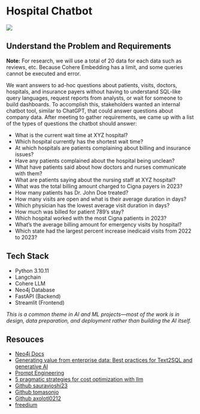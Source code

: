 # Hospital Chatbot
<img src="llm.avif">

## Understand the Problem and Requirements
**Note:** For research, we will use a total of 20 data for each data such as reviews, etc. Because Cohere Embedding has a limit, and some queries cannot be executed and error.

We want answers to ad-hoc questions about patients, visits, doctors, hospitals, and insurance payers without having to understand SQL-like query languages, request reports from analysts, or wait for someone to build dashboards.
To accomplish this, stakeholders wanted an internal chatbot tool, similar to ChatGPT, that could answer questions about company data. After meeting to gather requirements, we came up with a list of the types of questions the chatbot should answer:

- What is the current wait time at XYZ hospital?
- Which hospital currently has the shortest wait time?
- At which hospitals are patients complaining about billing and insurance issues?
- Have any patients complained about the hospital being unclean?
- What have patients said about how doctors and nurses communicate with them?
- What are patients saying about the nursing staff at XYZ hospital?
- What was the total billing amount charged to Cigna payers in 2023?
- How many patients has Dr. John Doe treated?
- How many visits are open and what is their average duration in days?
- Which physician has the lowest average visit duration in days?
- How much was billed for patient 789’s stay?
- Which hospital worked with the most Cigna patients in 2023?
- What’s the average billing amount for emergency visits by hospital?
- Which state had the largest percent increase inedicaid visits from 2022 to 2023?

## Tech Stack
- Python 3.10.11
- Langchain
- Cohere LLM
- Neo4j Database
- FastAPI (Backend)
- Streamlit (Frontend)

*This is a common theme in AI and ML projects—most of the work is in design, data preparation, and deployment rather than building the AI itself.*

## Resouces
- [Neo4j Docs](https://neo4j.com/docs/getting-started/cypher-intro/cypher-sql/)
- [Generating value from enterprise data: Best practices for Text2SQL and generative AI](https://aws.amazon.com/blogs/machine-learning/generating-value-from-enterprise-data-best-practices-for-text2sql-and-generative-ai/#:~:text=You%20can%20use%20supervised%20fine,prompt%20the%20target%20SQL%20syntax.)
- [Prompt Engineering](https://realpython.com/practical-prompt-engineering/)
- [5 pragmatic strategies for cost optimization with llm](https://www.metadocs.co/2024/04/03/5-pragmatic-strategies-for-cost-optimization-with-llm/)
- [Github sauravjoshi23](https://github.com/sauravjoshi23/towards-agi/)
- [Github tomasonjo](https://github.com/tomasonjo/langchain2neo4j)
- [Github axolotl0212](https://github.com/axolotl0212/langchain-neo4j-knowledge-graph-demo)
- [freedium](https://freedium.cfd/https://medium.com/microsoftazure/introducing-graphrag-with-langchain-and-neo4j-90446df17c1e)